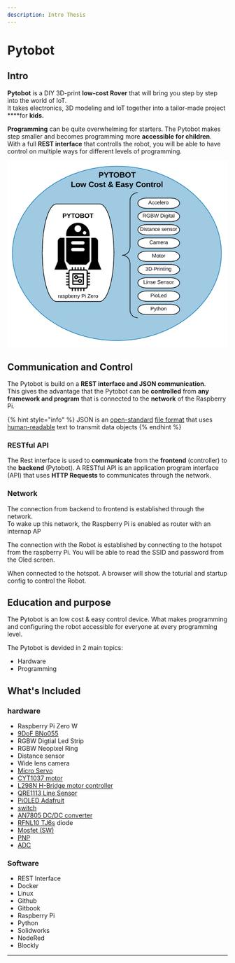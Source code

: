 ```yaml
---
description: Intro Thesis
---
```


# Pytobot

## Intro

**Pytobot** is a DIY 3D-print **low-cost Rover** that will bring you step by step into the world of IoT.   
It takes electronics, 3D modeling and IoT together into a tailor-made project ****for **kids.**

**Programming** can be quite overwhelming for starters. The Pytobot makes step smaller and becomes programming more **accessible for children**.   
With a full **REST interface** that controlls the robot, you will be able to have control on multiple ways for different levels of programming. 

![](.gitbook/assets/screenshot-2019-05-27-at-15.29.30.png)

## Communication and Control 

The Pytobot is build on a **REST interface and JSON communication**.   
This gives the advantage that the Pytobot can be **controlled** from **any framework and program** that is connected to the **network** of the Raspberry Pi. 

{% hint style="info" %}
JSON is an [open-standard](https://en.wikipedia.org/wiki/Open_standard) [file format](https://en.wikipedia.org/wiki/File_format) that uses [human-readable](https://en.wikipedia.org/wiki/Human-readable_medium) text to transmit data objects
{% endhint %}

### RESTful API

The Rest interface is used to **communicate** from the **frontend** \(controller\) to the **backend** \(Pytobot\). A RESTful API is an application program interface \(API\) that uses **HTTP Requests** to communicates through the network.

### Network

The connection from backend to frontend is established through the network.   
To wake up this network, the Raspberry Pi is enabled as router with an internap AP   




The connection with the Robot is established by connecting to the hotspot from the raspberry Pi. You will be able to read the SSID and password from the Oled screen. 

When connected to the hotspot. A browser will show the toturial and startup config to control the Robot.

## Education and purpose

The Pytobot is an low cost & easy control device. What makes programming and configuring the robot accessible for everyone at every programming level. 

The Pytobot is devided in 2 main topics:

* Hardware
* Programming

## What's Included

### hardware

* Raspberry Pi Zero W
* [9DoF BNo055 ](https://learn.adafruit.com/adafruit-bno055-absolute-orientation-sensor/overview)
* RGBW Digtial Led Strip
* RGBW Neopixel Ring
* Distance sensor
* Wide lens camera
* [Micro Servo](http://www.ee.ic.ac.uk/pcheung/teaching/DE1_EE/stores/sg90_datasheet.pdf)
* [CYT1037 motor](https://www.sparkfun.com/products/13302?_ga=2.93423325.136307397.1555493489-1667146737.1552666307)
* [L298N H-Bridge motor controller](https://www.sparkfun.com/datasheets/Robotics/L298_H_Bridge.pdf)
* [QRE1113 Line Sensor](https://www.sparkfun.com/products/9453)
* [PiOLED Adafruit](https://www.adafruit.com/product/3527)
* [switch](https://www.sparkfun.com/products/8837)
* [AN7805 DC/DC converter](https://industrial.panasonic.com/content/data/SC/ds/ds4/AN7800_E_discon.pdf)
* [RFNL10 TJ6s](http://d1d2qsbl8m0m72.cloudfront.net/en/products/databook/datasheet/discrete/diode/fast_recovery/rfnl10tj6s.pdf) diode
* [Mosfet \(SW\)](https://www.infineon.com/dgdl/irfz44npbf.pdf?fileId=5546d462533600a40153563b3a9f220d)
* [PNP](https://4donline.ihs.com/images/VipMasterIC/IC/SGST/SGSTS31593/SGSTS31593-1.pdf)
* [ADC](https://learn.adafruit.com/mcp3008-spi-adc/python-circuitpython)

### Software

* REST Interface
* Docker
* Linux
* Github
* Gitbook
* Raspberry Pi
* Python
* Solidworks
* NodeRed
* Blockly
* * * 
